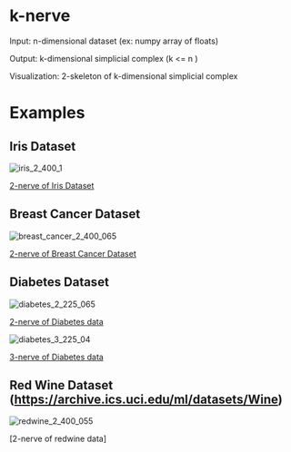 # k-nerve
Input: n-dimensional dataset (ex: numpy array of floats)

Output: k-dimensional simplicial complex (k <= n )

Visualization: 2-skeleton of k-dimensional simplicial complex 

# Examples

## Iris Dataset 

![iris_2_400_1](https://romiebanerjee.github.io/EXAMPLES/iris_2_400_1.png)

[2-nerve of Iris Dataset]()

## Breast Cancer Dataset

![breast_cancer_2_400_065](https://romiebanerjee.github.io/EXAMPLES/breast_cancer_2_400_065.png)

[2-nerve of Breast Cancer Dataset]()

## Diabetes Dataset 

![diabetes_2_225_065](https://romiebanerjee.github.io/EXAMPLES/diabetes_2_225_065.png)

[2-nerve of Diabetes data]()

![diabetes_3_225_04](https://romiebanerjee.github.io/EXAMPLES/diabetes_3_225_04.png)

[3-nerve of Diabetes data]()

## Red Wine Dataset (https://archive.ics.uci.edu/ml/datasets/Wine)

![redwine_2_400_055](https://romiebanerjee.github.io/EXAMPLES/redwine_2_400_055.png)

[2-nerve of redwine data]









